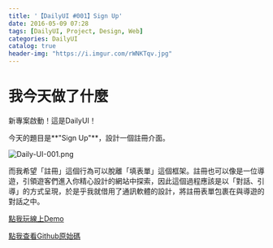 ```yaml
---
title: '【DailyUI #001】Sign Up'
date: 2016-05-09 07:28
tags: [DailyUI, Project, Design, Web]
categories: DailyUI
catalog: true
header-img: "https://i.imgur.com/rWNKTqv.jpg"
---
```


# 我今天做了什麼

新專案啟動！這是DailyUI！

今天的題目是**"Sign Up"**，設計一個註冊介面。

<!-- more -->

![Daily-UI-001.png](https://i.imgur.com/rWNKTqv.jpg)

而我希望「註冊」這個行為可以脫離「填表單」這個框架。註冊也可以像是一位導遊，引領遊客們進入你精心設計的網站中探索，因此這個過程應該是以「對話、引導」的方式呈現，於是乎我就借用了通訊軟體的設計，將註冊表單包裹在與導遊的對話之中。

[點我玩線上Demo](http://kamigami55.github.io/DailyUI/001_signup/)

[點我查看Github原始碼](https://github.com/Kamigami55/DailyUI/tree/master/001_signup)
